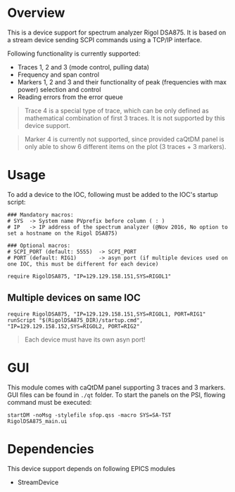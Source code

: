 # Overview
This is a device support for spectrum analyzer Rigol DSA875. It is based on a stream device sending SCPI commands using a TCP/IP interface.

Following functionality is currently supported:

 - Traces 1, 2 and 3  (mode control, pulling data)
 - Frequency and span control
 - Markers 1, 2 and 3 and their functionality of peak (frequencies with max power) selection and control
 - Reading errors from the error queue

> Trace 4 is a special type of trace, which can be only defined as mathematical combination of first 3 traces. It is not supported by this device support.

> Marker 4 is currently not supported, since provided caQtDM panel is only able to show 6 different items on the plot (3 traces + 3 markers).

# Usage
To add a device to the IOC, following must be added to the IOC's startup script: 

```
### Mandatory macros:
# SYS  -> System name PVprefix before column ( : )
# IP   -> IP address of the spectrum analyzer (@Nov 2016, No option to set a hostname on the Rigol DSA875)

### Optional macros:
# SCPI_PORT (default: 5555)  -> SCPI_PORT
# PORT (default: RIG1)       -> asyn port (if multiple devices used on one IOC, this must be different for each device)

require RigolDSA875, "IP=129.129.158.151,SYS=RIGOL1"
```

## Multiple devices on same IOC
```
require RigolDSA875, "IP=129.129.158.151,SYS=RIGOL1, PORT=RIG1"
runScript "$(RigolDSA875_DIR)/startup.cmd", "IP=129.129.158.152,SYS=RIGOL2, PORT=RIG2"
```

> Each device must have its own asyn port!

# GUI
This module comes with caQtDM panel supporting 3 traces and 3 markers. GUI files can be found in `./qt` folder. To start the panels on the PSI, flowing command must be executed:

```
startDM -noMsg -stylefile sfop.qss -macro SYS=SA-TST RigolDSA875_main.ui
```

# Dependencies
This device support depends on following EPICS modules
 - StreamDevice
